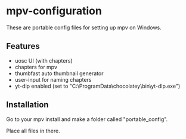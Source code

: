# mpv-configuration
These are portable config files for setting up mpv on Windows. 

## Features
- uosc UI (with chapters)
- chapters for mpv
- thumbfast auto thumbnail generator
- user-input for naming chapters
- yt-dlp enabled (set to "C:\ProgramData\chocolatey\bin\yt-dlp.exe")

## Installation
Go to your mpv install and make a folder called "portable_config". 

Place all files in there.